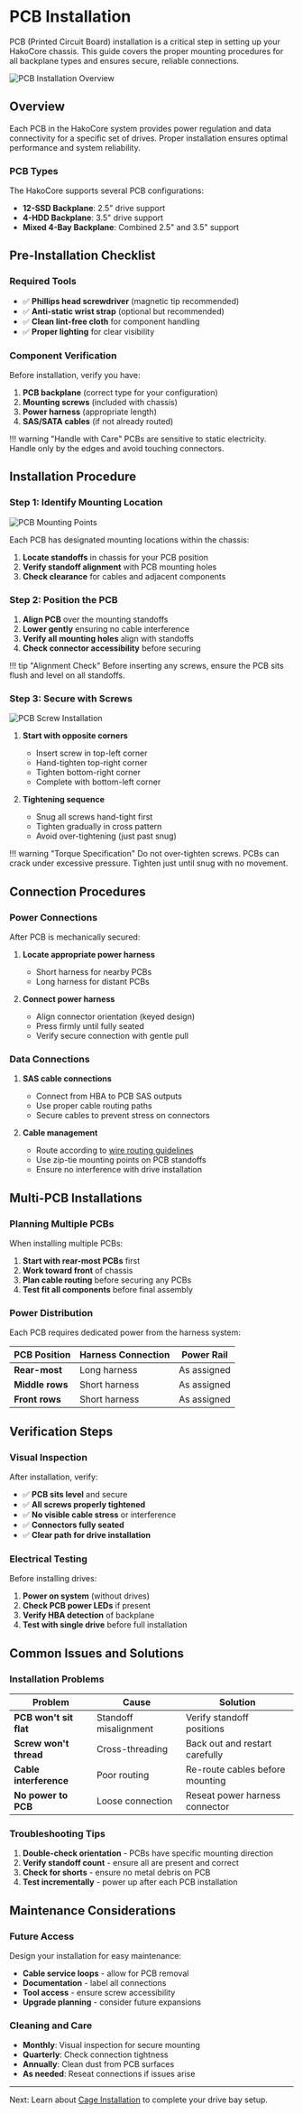 # PCB Installation

PCB (Printed Circuit Board) installation is a critical step in setting up your HakoCore chassis. This guide covers the proper mounting procedures for all backplane types and ensures secure, reliable connections.

![PCB Installation Overview](../../assets/pcb-installation-overview.png)

## Overview

Each PCB in the HakoCore system provides power regulation and data connectivity for a specific set of drives. Proper installation ensures optimal performance and system reliability.

### PCB Types

The HakoCore supports several PCB configurations:

- **12-SSD Backplane**: 2.5" drive support
- **4-HDD Backplane**: 3.5" drive support  
- **Mixed 4-Bay Backplane**: Combined 2.5" and 3.5" support

## Pre-Installation Checklist

### Required Tools

- ✅ **Phillips head screwdriver** (magnetic tip recommended)
- ✅ **Anti-static wrist strap** (optional but recommended)
- ✅ **Clean lint-free cloth** for component handling
- ✅ **Proper lighting** for clear visibility

### Component Verification

Before installation, verify you have:

1. **PCB backplane** (correct type for your configuration)
2. **Mounting screws** (included with chassis)
3. **Power harness** (appropriate length)
4. **SAS/SATA cables** (if not already routed)

!!! warning "Handle with Care"
    PCBs are sensitive to static electricity. Handle only by the edges and avoid touching connectors.

## Installation Procedure

### Step 1: Identify Mounting Location

![PCB Mounting Points](../../assets/pcb-mounting-points.png)

Each PCB has designated mounting locations within the chassis:

1. **Locate standoffs** in chassis for your PCB position
2. **Verify standoff alignment** with PCB mounting holes
3. **Check clearance** for cables and adjacent components

### Step 2: Position the PCB

1. **Align PCB** over the mounting standoffs
2. **Lower gently** ensuring no cable interference
3. **Verify all mounting holes** align with standoffs
4. **Check connector accessibility** before securing

!!! tip "Alignment Check"
    Before inserting any screws, ensure the PCB sits flush and level on all standoffs.

### Step 3: Secure with Screws

![PCB Screw Installation](../../assets/pcb-screw-installation.png)

1. **Start with opposite corners**
   - Insert screw in top-left corner
   - Hand-tighten top-right corner
   - Tighten bottom-right corner  
   - Complete with bottom-left corner

2. **Tightening sequence**
   - Snug all screws hand-tight first
   - Tighten gradually in cross pattern
   - Avoid over-tightening (just past snug)

!!! warning "Torque Specification"
    Do not over-tighten screws. PCBs can crack under excessive pressure. Tighten just until snug with no movement.

## Connection Procedures

### Power Connections

After PCB is mechanically secured:

1. **Locate appropriate power harness**
   - Short harness for nearby PCBs
   - Long harness for distant PCBs

2. **Connect power harness**
   - Align connector orientation (keyed design)
   - Press firmly until fully seated
   - Verify secure connection with gentle pull

### Data Connections

1. **SAS cable connections**
   - Connect from HBA to PCB SAS outputs
   - Use proper cable routing paths
   - Secure cables to prevent stress on connectors

2. **Cable management**
   - Route according to [wire routing guidelines](../../hardware/wire-routing/)
   - Use zip-tie mounting points on PCB standoffs
   - Ensure no interference with drive installation

## Multi-PCB Installations

### Planning Multiple PCBs

When installing multiple PCBs:

1. **Start with rear-most PCBs** first
2. **Work toward front** of chassis
3. **Plan cable routing** before securing any PCBs
4. **Test fit all components** before final assembly

### Power Distribution

Each PCB requires dedicated power from the harness system:

| PCB Position | Harness Connection | Power Rail |
|--------------|-------------------|------------|
| **Rear-most** | Long harness | As assigned |
| **Middle rows** | Short harness | As assigned |
| **Front rows** | Short harness | As assigned |

## Verification Steps

### Visual Inspection

After installation, verify:

- ✅ **PCB sits level** and secure
- ✅ **All screws properly tightened**
- ✅ **No visible cable stress** or interference
- ✅ **Connectors fully seated**
- ✅ **Clear path for drive installation**

### Electrical Testing

Before installing drives:

1. **Power on system** (without drives)
2. **Check PCB power LEDs** if present
3. **Verify HBA detection** of backplane
4. **Test with single drive** before full installation

## Common Issues and Solutions

### Installation Problems

| Problem | Cause | Solution |
|---------|-------|----------|
| **PCB won't sit flat** | Standoff misalignment | Verify standoff positions |
| **Screw won't thread** | Cross-threading | Back out and restart carefully |
| **Cable interference** | Poor routing | Re-route cables before mounting |
| **No power to PCB** | Loose connection | Reseat power harness connector |

### Troubleshooting Tips

1. **Double-check orientation** - PCBs have specific mounting direction
2. **Verify standoff count** - ensure all are present and correct
3. **Check for shorts** - ensure no metal debris on PCB
4. **Test incrementally** - power up after each PCB installation

## Maintenance Considerations

### Future Access

Design your installation for easy maintenance:

- **Cable service loops** - allow for PCB removal
- **Documentation** - label all connections
- **Tool access** - ensure screw accessibility
- **Upgrade planning** - consider future expansions

### Cleaning and Care

- **Monthly**: Visual inspection for secure mounting
- **Quarterly**: Check connection tightness
- **Annually**: Clean dust from PCB surfaces
- **As needed**: Reseat connections if issues arise

---

Next: Learn about [Cage Installation](../cage-installation/) to complete your drive bay setup.